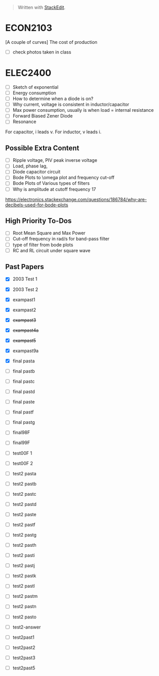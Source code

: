 


> Written with [StackEdit](https://stackedit.io/).


# ECON2103
[A couple of curves] The cost of production

- [ ] check photos taken in class

# ELEC2400
- [ ] Sketch of exponential
- [ ] Energy consumption
- [ ] How to determine when a diode is on?
- [ ] Why current, voltage is consistent in inductor/capacitor
- [ ] Max power consumption, usually is when load = internal resistance
- [ ] Forward Biased Zener Diode
- [ ] Resonance

For capacitor, i leads v. For inductor, v leads i.

## Possible Extra Content
- [ ] Ripple voltage, PIV peak inverse voltage
- [ ] Load, phase lag, 
- [ ] Diode capacitor circuit
- [ ] Bode Plots to \omega plot and frequency cut-off
- [ ] Bode Plots of Various types of filters
- [ ] Why is amplitude at cutoff frequency 17

https://electronics.stackexchange.com/questions/186784/why-are-decibels-used-for-bode-plots

## High Priority To-Dos
- [ ] Root Mean Square and Max Power
- [ ] Cut-off frequency in rad/s for band-pass filter
- [ ] type of filter from bode plots
- [ ] RC and RL circuit under square wave

## Past Papers
- [x] 2003 Test 1
- [x] 2003 Test 2
- [x] exampast1
- [x] exampast2
- [x] ~~exampast3~~
- [x] ~~exampast4a~~
- [x] ~~exampast5~~
- [x] exampast9a
- [x] final pasta
- [ ] final pastb
- [ ] final pastc
- [ ] final pastd
- [ ] final paste
- [ ] final pastf
- [ ] final pastg
- [ ] final98F
- [ ] final99F
- [ ] test00F 1
- [ ] test00F 2
- [ ] test2 pasta
- [ ] test2 pastb
- [ ] test2 pastc
- [ ] test2 pastd
- [ ] test2 paste
- [ ] test2 pastf
- [ ] test2 pastg
- [ ] test2 pasth
- [ ] test2 pasti
- [ ] test2 pastj
- [ ] test2 pastk
- [ ] test2 pastl
- [ ] test2 pastm
- [ ] test2 pastn
- [ ] test2 pasto
- [ ] test2-answer
- [ ] test2past1
- [ ] test2past2
- [ ] test2past3
- [ ] test2past5


<!--stackedit_data:
eyJoaXN0b3J5IjpbMTU3MDEzMzI3NCwtMTI2NTExMzk5OCwtMT
Y5MzExNjE4NiwtMTYzODQyMTA2MywxOTg0MjM5Mzc3LC0xMzI1
MzMyNjY1LDIwODA0NzQxMjEsLTE2ODgxMDA2OTcsODIzNTYyMD
kxLDc1MjM1MDg2Myw5NDMzMjc1NTcsMTIwNDMxMjMzNCwtMTQw
MDE2MTA1OCwxMzY1ODEwMzA5LDk2Njc5NjgzNl19
-->